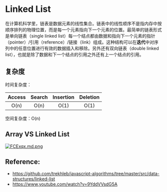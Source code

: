 
# Linked List
在计算机科学里，链表是数据元素的线性集合。链表中的线性顺序不是指内存中按顺序排列的物理位置，而是每一个元素指向下一个元素的位置。最简单的链表形式是单向链表（single linked list）每一个结点都由数据和指向下一个元素的指针（pointer）/引用（reference）/链接（link）组成。这种结构可以在<b>迭代</b>中对序列中的任意位置进行有效的数据插入和移除。另外还有双向链表（double linked list），也就是除了数据和下一个结点的引用之外还有上一个结点的引用。

## 复杂度
时间复杂度：

| Access	 | Search	 | Insertion	 | Deletion |
|:------:|:------:|:---------:|:--------:|
|  O(n)	  |  O(n)	  |    O(1)	   |   O(1)   |

空间复杂度：O(n)

## Array VS Linked List
[![FCExqx.md.png](https://s1.ax1x.com/2018/11/21/FCExqx.md.png)](https://imgchr.com/i/FCExqx)

## Reference:
- https://github.com/trekhleb/javascript-algorithms/tree/master/src/data-structures/linked-list
- https://www.youtube.com/watch?v=9YddVVsdG5A

